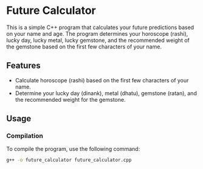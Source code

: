 # Future Calculator

This is a simple C++ program that calculates your future predictions based on your name and age. The program determines your horoscope (rashi), lucky day, lucky metal, lucky gemstone, and the recommended weight of the gemstone based on the first few characters of your name.

## Features

- Calculate horoscope (rashi) based on the first few characters of your name.
- Determine your lucky day (dinank), metal (dhatu), gemstone (ratan), and the recommended weight for the gemstone.

## Usage

### Compilation

To compile the program, use the following command:

```sh
g++ -o future_calculator future_calculator.cpp
